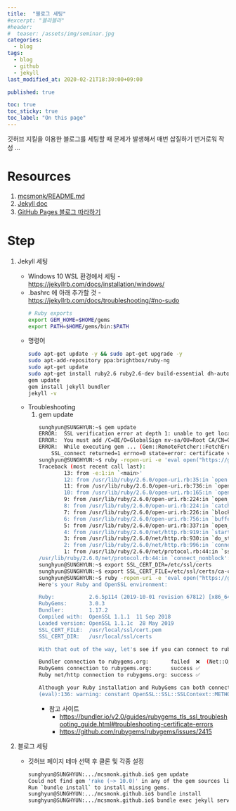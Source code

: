 ```yaml
---
title:  "블로그 세팅"
#excerpt: "블라블라"
#header:
#  teaser: /assets/img/seminar.jpg
categories:
  - blog
tags:
  - blog
  - github
  - jekyll
last_modified_at: 2020-02-21T18:30:00+09:00

published: true

toc: true
toc_sticky: true
toc_label: "On this page"
---
```


깃허브 지킬을 이용한 블로그를 세팅할 때 문제가 발생해서 매번 삽질하기 번거로워 작성 ...

# Resources
1. [mcsmonk/README.md](https://github.com/mcsmonk/mcsmonk.github.io/blob/master/README.md)
2. [Jekyll doc](https://jekyllrb.com/docs/)
3. [GitHub Pages 블로그 따라하기](https://devinlife.com/howto/)

# Step
1. Jekyll 세팅
    - Windows 10 WSL 환경에서 세팅 - https://jekyllrb.com/docs/installation/windows/
    - .bashrc 에 아래 추가할 것 - https://jekyllrb.com/docs/troubleshooting/#no-sudo
      ``` sh
      # Ruby exports
      export GEM_HOME=$HOME/gems
      export PATH=$HOME/gems/bin:$PATH
      ```
    - 명령어
      ``` bash
      sudo apt-get update -y && sudo apt-get upgrade -y
      sudo apt-add-repository ppa:brightbox/ruby-ng
      sudo apt-get update
      sudo apt-get install ruby2.6 ruby2.6-dev build-essential dh-autoreconf # 가급적 ruby 최신 버전으로 ...
      gem update
      gem install jekyll bundler
      jekyll -v
      ```
    - Troubleshooting
      1. gem update
          ``` bash
          sunghyun@SUNGHYUN:~$ gem update
          ERROR:  SSL verification error at depth 1: unable to get local issuer certificate (20)
          ERROR:  You must add /C=BE/O=GlobalSign nv-sa/OU=Root CA/CN=GlobalSign Root CA to your local trusted store
          ERROR:  While executing gem ... (Gem::RemoteFetcher::FetchError)
              SSL_connect returned=1 errno=0 state=error: certificate verify failed (unable to get local issuer certificate) (https://rubygems.org/specs.4.8.gz)
          sunghyun@SUNGHYUN:~$ ruby -ropen-uri -e 'eval open("https://git.io/vQhWq").read'
          Traceback (most recent call last):
                  13: from -e:1:in `<main>'
                  12: from /usr/lib/ruby/2.6.0/open-uri.rb:35:in `open'
                  11: from /usr/lib/ruby/2.6.0/open-uri.rb:736:in `open'
                  10: from /usr/lib/ruby/2.6.0/open-uri.rb:165:in `open_uri'
                  9: from /usr/lib/ruby/2.6.0/open-uri.rb:224:in `open_loop'
                  8: from /usr/lib/ruby/2.6.0/open-uri.rb:224:in `catch'
                  7: from /usr/lib/ruby/2.6.0/open-uri.rb:226:in `block in open_loop'
                  6: from /usr/lib/ruby/2.6.0/open-uri.rb:756:in `buffer_open'
                  5: from /usr/lib/ruby/2.6.0/open-uri.rb:337:in `open_http'
                  4: from /usr/lib/ruby/2.6.0/net/http.rb:919:in `start'
                  3: from /usr/lib/ruby/2.6.0/net/http.rb:930:in `do_start'
                  2: from /usr/lib/ruby/2.6.0/net/http.rb:996:in `connect'
                  1: from /usr/lib/ruby/2.6.0/net/protocol.rb:44:in `ssl_socket_connect'
          /usr/lib/ruby/2.6.0/net/protocol.rb:44:in `connect_nonblock': SSL_connect returned=1 errno=0 state=error: certificate verify failed (unable to get local issuer certificate) (OpenSSL::SSL::SSLError)
          sunghyun@SUNGHYUN:~$ export SSL_CERT_DIR=/etc/ssl/certs
          sunghyun@SUNGHYUN:~$ export SSL_CERT_FILE=/etc/ssl/certs/ca-certificates.crt
          sunghyun@SUNGHYUN:~$ ruby -ropen-uri -e 'eval open("https://git.io/vQhWq").read'
          Here's your Ruby and OpenSSL environment:

          Ruby:           2.6.5p114 (2019-10-01 revision 67812) [x86_64-linux-gnu]
          RubyGems:       3.0.3
          Bundler:        1.17.2
          Compiled with:  OpenSSL 1.1.1  11 Sep 2018
          Loaded version: OpenSSL 1.1.1c  28 May 2019
          SSL_CERT_FILE:  /usr/local/ssl/cert.pem
          SSL_CERT_DIR:   /usr/local/ssl/certs

          With that out of the way, let's see if you can connect to rubygems.org...

          Bundler connection to rubygems.org:       failed  ❌  (Net::OpenTimeout)
          RubyGems connection to rubygems.org:      success ✅
          Ruby net/http connection to rubygems.org: success ✅

          Although your Ruby installation and RubyGems can both connect to rubygems.org, Bundler is having trouble. The most likely way to fix this is to upgrade Bundler by running `gem install bundler`. Run this script again after doing that to make sure everything is all set. If you're still having trouble, check out the troubleshooting guide at http://ruby.to/ssl-check-failed 📦
          (eval):136: warning: constant OpenSSL::SSL::SSLContext::METHODS is deprecated
          ```
          - 참고 사이트
            - https://bundler.io/v2.0/guides/rubygems_tls_ssl_troubleshooting_guide.html#troubleshooting-certificate-errors
            - https://github.com/rubygems/rubygems/issues/2415

2. 블로그 세팅
    - 깃허브 페이지 테마 선택 후 클론 및 각종 설정
      ``` bash
      sunghyun@SUNGHYUN:.../mcsmonk.github.io$ gem update
      Could not find gem 'rake (~> 10.0)' in any of the gem sources listed in your Gemfile.
      Run `bundle install` to install missing gems.
      sunghyun@SUNGHYUN:.../mcsmonk.github.io$ bundle install
      sunghyun@SUNGHYUN:.../mcsmonk.github.io$ bundle exec jekyll serve
      ```

